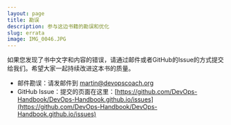 ```yaml
---
layout: page
title: 勘误
description: 参与这边书籍的勘误和优化
slug: errata
image: IMG_0046.JPG
---
```


如果您发现了书中文字和内容的错误，请通过邮件或者GitHub的Issue的方式提交给我们。希望大家一起持续改进这本书的质量。


* 邮件勘误：请发邮件到 martin@devopscoach.org
* GitHub Issue：提交的页面在这里：[https://github.com/DevOps-Handbook/DevOps-Handbook.github.io/issues](https://github.com/DevOps-Handbook/DevOps-Handbook.github.io/issues)